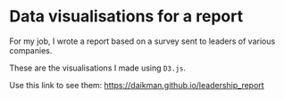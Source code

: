 # Data visualisations for a report

For my job, I wrote a report based on a survey sent to leaders of various companies. 

These are the visualisations I made using `D3.js`.

Use this link to see them: https://daikman.github.io/leadership_report
